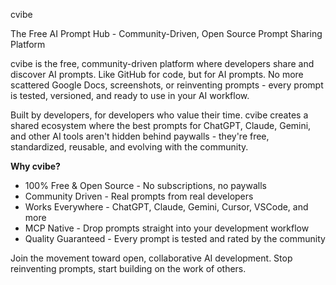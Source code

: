cvibe

The Free AI Prompt Hub - Community-Driven, Open Source Prompt Sharing Platform

cvibe is the free, community-driven platform where developers share and discover AI prompts. Like GitHub for code, but for AI prompts. No more scattered Google Docs, screenshots, or reinventing prompts - every prompt is tested, versioned, and ready to use in your AI workflow.

Built by developers, for developers who value their time. cvibe creates a shared ecosystem where the best prompts for ChatGPT, Claude, Gemini, and other AI tools aren't hidden behind paywalls - they're free, standardized, reusable, and evolving with the community.

**Why cvibe?**
- 100% Free & Open Source - No subscriptions, no paywalls
- Community Driven - Real prompts from real developers
- Works Everywhere - ChatGPT, Claude, Gemini, Cursor, VSCode, and more
- MCP Native - Drop prompts straight into your development workflow
- Quality Guaranteed - Every prompt is tested and rated by the community

Join the movement toward open, collaborative AI development. Stop reinventing prompts, start building on the work of others.

